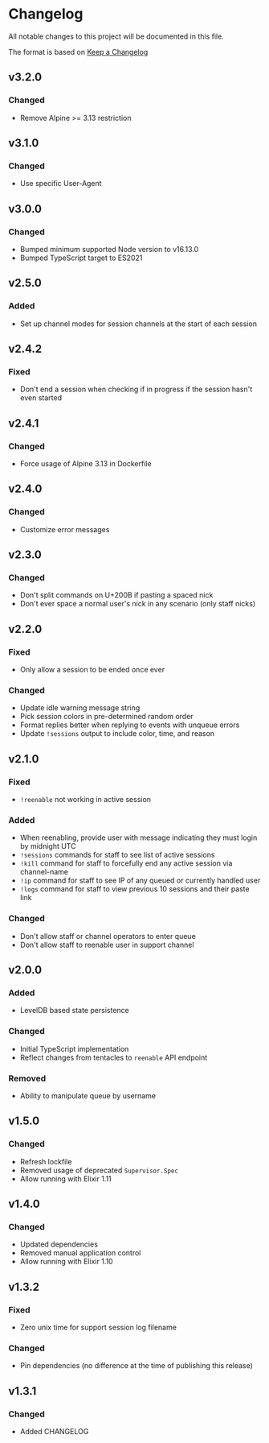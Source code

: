 # Changelog
All notable changes to this project will be documented in this file.

The format is based on [Keep a Changelog](https://keepachangelog.com/en/1.0.0/)

## v3.2.0
### Changed
- Remove Alpine >= 3.13 restriction

## v3.1.0
### Changed
- Use specific User-Agent

## v3.0.0
### Changed
- Bumped minimum supported Node version to v16.13.0
- Bumped TypeScript target to ES2021

## v2.5.0
### Added
- Set up channel modes for session channels at the start of each session

## v2.4.2
### Fixed
- Don't end a session when checking if in progress if the session hasn't even started

## v2.4.1
### Changed
- Force usage of Alpine 3.13 in Dockerfile

## v2.4.0
### Changed
- Customize error messages

## v2.3.0
### Changed
- Don't split commands on U+200B if pasting a spaced nick
- Don't ever space a normal user's nick in any scenario (only staff nicks)

## v2.2.0
### Fixed
- Only allow a session to be ended once ever

### Changed
- Update idle warning message string
- Pick session colors in pre-determined random order
- Format replies better when replying to events with unqueue errors
- Update `!sessions` output to include color, time, and reason

## v2.1.0
### Fixed
- `!reenable` not working in active session

### Added
- When reenabling, provide user with message indicating they must login by midnight UTC
- `!sessions` commands for staff to see list of active sessions
- `!kill` command for staff to forcefully end any active session via channel-name
- `!ip` command for staff to see IP of any queued or currently handled user
- `!logs` command for staff to view previous 10 sessions and their paste link

### Changed
- Don't allow staff or channel operators to enter queue
- Don't allow staff to reenable user in support channel

## v2.0.0
### Added
- LevelDB based state persistence

### Changed
- Initial TypeScript implementation
- Reflect changes from tentacles to `reenable` API endpoint

### Removed
- Ability to manipulate queue by username

## v1.5.0
### Changed
- Refresh lockfile
- Removed usage of deprecated `Supervisor.Spec`
- Allow running with Elixir 1.11

## v1.4.0
### Changed
- Updated dependencies
- Removed manual application control
- Allow running with Elixir 1.10

## v1.3.2
### Fixed
- Zero unix time for support session log filename

### Changed
- Pin dependencies (no difference at the time of publishing this release)

## v1.3.1
### Changed
- Added CHANGELOG
